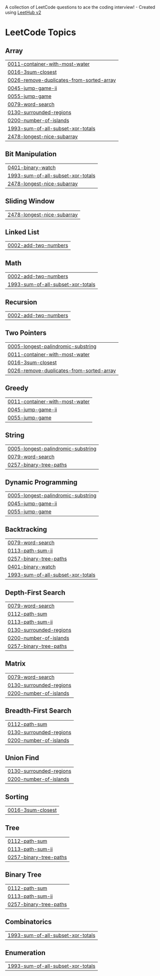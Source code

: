 A collection of LeetCode questions to ace the coding interview! - Created using [LeetHub v2](https://github.com/arunbhardwaj/LeetHub-2.0)
<!---LeetCode Topics Start-->
# LeetCode Topics
## Array
|  |
| ------- |
| [0011-container-with-most-water](https://github.com/bw-99/leetcode/tree/master/0011-container-with-most-water) |
| [0016-3sum-closest](https://github.com/bw-99/leetcode/tree/master/0016-3sum-closest) |
| [0026-remove-duplicates-from-sorted-array](https://github.com/bw-99/leetcode/tree/master/0026-remove-duplicates-from-sorted-array) |
| [0045-jump-game-ii](https://github.com/bw-99/leetcode/tree/master/0045-jump-game-ii) |
| [0055-jump-game](https://github.com/bw-99/leetcode/tree/master/0055-jump-game) |
| [0079-word-search](https://github.com/bw-99/leetcode/tree/master/0079-word-search) |
| [0130-surrounded-regions](https://github.com/bw-99/leetcode/tree/master/0130-surrounded-regions) |
| [0200-number-of-islands](https://github.com/bw-99/leetcode/tree/master/0200-number-of-islands) |
| [1993-sum-of-all-subset-xor-totals](https://github.com/bw-99/leetcode/tree/master/1993-sum-of-all-subset-xor-totals) |
| [2478-longest-nice-subarray](https://github.com/bw-99/leetcode/tree/master/2478-longest-nice-subarray) |
## Bit Manipulation
|  |
| ------- |
| [0401-binary-watch](https://github.com/bw-99/leetcode/tree/master/0401-binary-watch) |
| [1993-sum-of-all-subset-xor-totals](https://github.com/bw-99/leetcode/tree/master/1993-sum-of-all-subset-xor-totals) |
| [2478-longest-nice-subarray](https://github.com/bw-99/leetcode/tree/master/2478-longest-nice-subarray) |
## Sliding Window
|  |
| ------- |
| [2478-longest-nice-subarray](https://github.com/bw-99/leetcode/tree/master/2478-longest-nice-subarray) |
## Linked List
|  |
| ------- |
| [0002-add-two-numbers](https://github.com/bw-99/leetcode/tree/master/0002-add-two-numbers) |
## Math
|  |
| ------- |
| [0002-add-two-numbers](https://github.com/bw-99/leetcode/tree/master/0002-add-two-numbers) |
| [1993-sum-of-all-subset-xor-totals](https://github.com/bw-99/leetcode/tree/master/1993-sum-of-all-subset-xor-totals) |
## Recursion
|  |
| ------- |
| [0002-add-two-numbers](https://github.com/bw-99/leetcode/tree/master/0002-add-two-numbers) |
## Two Pointers
|  |
| ------- |
| [0005-longest-palindromic-substring](https://github.com/bw-99/leetcode/tree/master/0005-longest-palindromic-substring) |
| [0011-container-with-most-water](https://github.com/bw-99/leetcode/tree/master/0011-container-with-most-water) |
| [0016-3sum-closest](https://github.com/bw-99/leetcode/tree/master/0016-3sum-closest) |
| [0026-remove-duplicates-from-sorted-array](https://github.com/bw-99/leetcode/tree/master/0026-remove-duplicates-from-sorted-array) |
## Greedy
|  |
| ------- |
| [0011-container-with-most-water](https://github.com/bw-99/leetcode/tree/master/0011-container-with-most-water) |
| [0045-jump-game-ii](https://github.com/bw-99/leetcode/tree/master/0045-jump-game-ii) |
| [0055-jump-game](https://github.com/bw-99/leetcode/tree/master/0055-jump-game) |
## String
|  |
| ------- |
| [0005-longest-palindromic-substring](https://github.com/bw-99/leetcode/tree/master/0005-longest-palindromic-substring) |
| [0079-word-search](https://github.com/bw-99/leetcode/tree/master/0079-word-search) |
| [0257-binary-tree-paths](https://github.com/bw-99/leetcode/tree/master/0257-binary-tree-paths) |
## Dynamic Programming
|  |
| ------- |
| [0005-longest-palindromic-substring](https://github.com/bw-99/leetcode/tree/master/0005-longest-palindromic-substring) |
| [0045-jump-game-ii](https://github.com/bw-99/leetcode/tree/master/0045-jump-game-ii) |
| [0055-jump-game](https://github.com/bw-99/leetcode/tree/master/0055-jump-game) |
## Backtracking
|  |
| ------- |
| [0079-word-search](https://github.com/bw-99/leetcode/tree/master/0079-word-search) |
| [0113-path-sum-ii](https://github.com/bw-99/leetcode/tree/master/0113-path-sum-ii) |
| [0257-binary-tree-paths](https://github.com/bw-99/leetcode/tree/master/0257-binary-tree-paths) |
| [0401-binary-watch](https://github.com/bw-99/leetcode/tree/master/0401-binary-watch) |
| [1993-sum-of-all-subset-xor-totals](https://github.com/bw-99/leetcode/tree/master/1993-sum-of-all-subset-xor-totals) |
## Depth-First Search
|  |
| ------- |
| [0079-word-search](https://github.com/bw-99/leetcode/tree/master/0079-word-search) |
| [0112-path-sum](https://github.com/bw-99/leetcode/tree/master/0112-path-sum) |
| [0113-path-sum-ii](https://github.com/bw-99/leetcode/tree/master/0113-path-sum-ii) |
| [0130-surrounded-regions](https://github.com/bw-99/leetcode/tree/master/0130-surrounded-regions) |
| [0200-number-of-islands](https://github.com/bw-99/leetcode/tree/master/0200-number-of-islands) |
| [0257-binary-tree-paths](https://github.com/bw-99/leetcode/tree/master/0257-binary-tree-paths) |
## Matrix
|  |
| ------- |
| [0079-word-search](https://github.com/bw-99/leetcode/tree/master/0079-word-search) |
| [0130-surrounded-regions](https://github.com/bw-99/leetcode/tree/master/0130-surrounded-regions) |
| [0200-number-of-islands](https://github.com/bw-99/leetcode/tree/master/0200-number-of-islands) |
## Breadth-First Search
|  |
| ------- |
| [0112-path-sum](https://github.com/bw-99/leetcode/tree/master/0112-path-sum) |
| [0130-surrounded-regions](https://github.com/bw-99/leetcode/tree/master/0130-surrounded-regions) |
| [0200-number-of-islands](https://github.com/bw-99/leetcode/tree/master/0200-number-of-islands) |
## Union Find
|  |
| ------- |
| [0130-surrounded-regions](https://github.com/bw-99/leetcode/tree/master/0130-surrounded-regions) |
| [0200-number-of-islands](https://github.com/bw-99/leetcode/tree/master/0200-number-of-islands) |
## Sorting
|  |
| ------- |
| [0016-3sum-closest](https://github.com/bw-99/leetcode/tree/master/0016-3sum-closest) |
## Tree
|  |
| ------- |
| [0112-path-sum](https://github.com/bw-99/leetcode/tree/master/0112-path-sum) |
| [0113-path-sum-ii](https://github.com/bw-99/leetcode/tree/master/0113-path-sum-ii) |
| [0257-binary-tree-paths](https://github.com/bw-99/leetcode/tree/master/0257-binary-tree-paths) |
## Binary Tree
|  |
| ------- |
| [0112-path-sum](https://github.com/bw-99/leetcode/tree/master/0112-path-sum) |
| [0113-path-sum-ii](https://github.com/bw-99/leetcode/tree/master/0113-path-sum-ii) |
| [0257-binary-tree-paths](https://github.com/bw-99/leetcode/tree/master/0257-binary-tree-paths) |
## Combinatorics
|  |
| ------- |
| [1993-sum-of-all-subset-xor-totals](https://github.com/bw-99/leetcode/tree/master/1993-sum-of-all-subset-xor-totals) |
## Enumeration
|  |
| ------- |
| [1993-sum-of-all-subset-xor-totals](https://github.com/bw-99/leetcode/tree/master/1993-sum-of-all-subset-xor-totals) |
<!---LeetCode Topics End-->